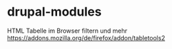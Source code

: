 # drupal-modules

HTML Tabelle im Browser filtern und mehr https://addons.mozilla.org/de/firefox/addon/tabletools2
